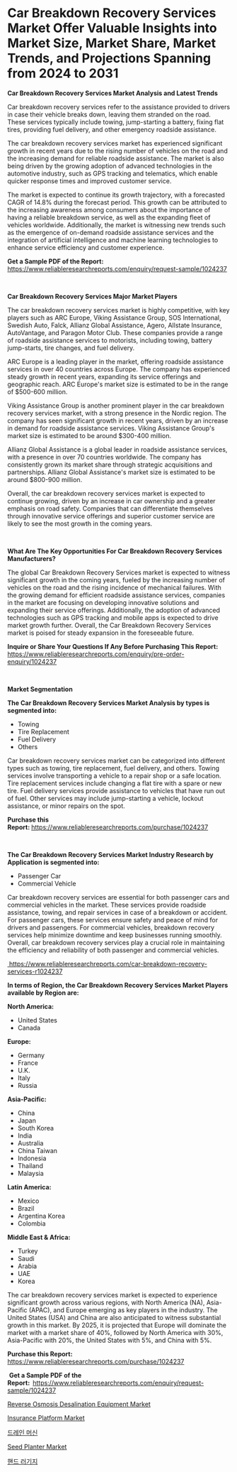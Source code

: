 <p><h1>Car Breakdown Recovery Services Market Offer Valuable Insights into Market Size, Market Share, Market Trends, and Projections Spanning from 2024 to 2031</h1></p><p><strong>Car Breakdown Recovery Services Market Analysis and Latest Trends</strong></p>
<p><p>Car breakdown recovery services refer to the assistance provided to drivers in case their vehicle breaks down, leaving them stranded on the road. These services typically include towing, jump-starting a battery, fixing flat tires, providing fuel delivery, and other emergency roadside assistance.</p><p>The car breakdown recovery services market has experienced significant growth in recent years due to the rising number of vehicles on the road and the increasing demand for reliable roadside assistance. The market is also being driven by the growing adoption of advanced technologies in the automotive industry, such as GPS tracking and telematics, which enable quicker response times and improved customer service.</p><p>The market is expected to continue its growth trajectory, with a forecasted CAGR of 14.8% during the forecast period. This growth can be attributed to the increasing awareness among consumers about the importance of having a reliable breakdown service, as well as the expanding fleet of vehicles worldwide. Additionally, the market is witnessing new trends such as the emergence of on-demand roadside assistance services and the integration of artificial intelligence and machine learning technologies to enhance service efficiency and customer experience.</p></p>
<p><strong>Get a Sample PDF of the Report:&nbsp;</strong> <a href="https://www.reliableresearchreports.com/enquiry/request-sample/1024237">https://www.reliableresearchreports.com/enquiry/request-sample/1024237</a></p>
<p>&nbsp;</p>
<p><strong>Car Breakdown Recovery Services Major Market Players</strong></p>
<p><p>The car breakdown recovery services market is highly competitive, with key players such as ARC Europe, Viking Assistance Group, SOS International, Swedish Auto, Falck, Allianz Global Assistance, Agero, Allstate Insurance, AutoVantage, and Paragon Motor Club. These companies provide a range of roadside assistance services to motorists, including towing, battery jump-starts, tire changes, and fuel delivery.</p><p>ARC Europe is a leading player in the market, offering roadside assistance services in over 40 countries across Europe. The company has experienced steady growth in recent years, expanding its service offerings and geographic reach. ARC Europe's market size is estimated to be in the range of $500-600 million.</p><p>Viking Assistance Group is another prominent player in the car breakdown recovery services market, with a strong presence in the Nordic region. The company has seen significant growth in recent years, driven by an increase in demand for roadside assistance services. Viking Assistance Group's market size is estimated to be around $300-400 million.</p><p>Allianz Global Assistance is a global leader in roadside assistance services, with a presence in over 70 countries worldwide. The company has consistently grown its market share through strategic acquisitions and partnerships. Allianz Global Assistance's market size is estimated to be around $800-900 million.</p><p>Overall, the car breakdown recovery services market is expected to continue growing, driven by an increase in car ownership and a greater emphasis on road safety. Companies that can differentiate themselves through innovative service offerings and superior customer service are likely to see the most growth in the coming years.</p></p>
<p>&nbsp;</p>
<p><strong>What Are The Key Opportunities For Car Breakdown Recovery Services Manufacturers?</strong></p>
<p><p>The global Car Breakdown Recovery Services market is expected to witness significant growth in the coming years, fueled by the increasing number of vehicles on the road and the rising incidence of mechanical failures. With the growing demand for efficient roadside assistance services, companies in the market are focusing on developing innovative solutions and expanding their service offerings. Additionally, the adoption of advanced technologies such as GPS tracking and mobile apps is expected to drive market growth further. Overall, the Car Breakdown Recovery Services market is poised for steady expansion in the foreseeable future.</p></p>
<p><strong>Inquire or Share Your Questions If Any Before Purchasing This Report:</strong> <a href="https://www.reliableresearchreports.com/enquiry/pre-order-enquiry/1024237">https://www.reliableresearchreports.com/enquiry/pre-order-enquiry/1024237</a></p>
<p>&nbsp;</p>
<p><strong>Market Segmentation</strong></p>
<p><strong>The Car Breakdown Recovery Services Market Analysis by types is segmented into:</strong></p>
<p><ul><li>Towing</li><li>Tire Replacement</li><li>Fuel Delivery</li><li>Others</li></ul></p>
<p><p>Car breakdown recovery services market can be categorized into different types such as towing, tire replacement, fuel delivery, and others. Towing services involve transporting a vehicle to a repair shop or a safe location. Tire replacement services include changing a flat tire with a spare or new tire. Fuel delivery services provide assistance to vehicles that have run out of fuel. Other services may include jump-starting a vehicle, lockout assistance, or minor repairs on the spot.</p></p>
<p><strong>Purchase this Report:&nbsp;</strong><a href="https://www.reliableresearchreports.com/purchase/1024237">https://www.reliableresearchreports.com/purchase/1024237</a></p>
<p>&nbsp;</p>
<p><strong>The Car Breakdown Recovery Services Market Industry Research by Application is segmented into:</strong></p>
<p><ul><li>Passenger Car</li><li>Commercial Vehicle</li></ul></p>
<p><p>Car breakdown recovery services are essential for both passenger cars and commercial vehicles in the market. These services provide roadside assistance, towing, and repair services in case of a breakdown or accident. For passenger cars, these services ensure safety and peace of mind for drivers and passengers. For commercial vehicles, breakdown recovery services help minimize downtime and keep businesses running smoothly. Overall, car breakdown recovery services play a crucial role in maintaining the efficiency and reliability of both passenger and commercial vehicles.</p></p>
<p><a href="https://www.reliableresearchreports.com/car-breakdown-recovery-services-r1024237">&nbsp;https://www.reliableresearchreports.com/car-breakdown-recovery-services-r1024237</a></p>
<p><strong>In terms of Region, the Car Breakdown Recovery Services Market Players available by Region are:</strong></p>
<p>
    <p> <strong> North America: </strong>
        <ul>
            <li>United States</li>
            <li>Canada</li>
        </ul>
        </p> 
    <p> <strong> Europe: </strong>
        <ul>
            <li>Germany</li>
            <li>France</li>
            <li>U.K.</li>
            <li>Italy</li>
            <li>Russia</li>
        </ul>
        </p> 
    <p> <strong> Asia-Pacific: </strong>
        <ul>
            <li>China</li>
            <li>Japan</li>
            <li>South Korea</li>
            <li>India</li>
            <li>Australia</li>
            <li>China Taiwan</li>
            <li>Indonesia</li>
            <li>Thailand</li>
            <li>Malaysia</li>
        </ul>
        </p> 
    <p> <strong> Latin America: </strong>
        <ul>
            <li>Mexico</li>
            <li>Brazil</li>
            <li>Argentina Korea</li>
            <li>Colombia</li>
        </ul>
        </p> 
    <p> <strong> Middle East & Africa: </strong>
        <ul>
            <li>Turkey</li>
            <li>Saudi</li>
            <li>Arabia</li>
            <li>UAE</li>
            <li>Korea</li>
        </ul>
    </p>
    </p>
<p><p>The car breakdown recovery services market is expected to experience significant growth across various regions, with North America (NA), Asia-Pacific (APAC), and Europe emerging as key players in the industry. The United States (USA) and China are also anticipated to witness substantial growth in this market. By 2025, it is projected that Europe will dominate the market with a market share of 40%, followed by North America with 30%, Asia-Pacific with 20%, the United States with 5%, and China with 5%.</p></p>
<p><strong>Purchase this Report: </strong><a href="https://www.reliableresearchreports.com/purchase/1024237">https://www.reliableresearchreports.com/purchase/1024237</a></p>
<p>&nbsp;<strong>Get a Sample PDF of the Report:&nbsp;&nbsp;</strong><a href="https://www.reliableresearchreports.com/enquiry/request-sample/1024237">https://www.reliableresearchreports.com/enquiry/request-sample/1024237</a></p>
<p><strong></strong></p>
<p><p><a href="https://www.linkedin.com/pulse/reverse-osmosis-desalination-equipment-market-share-evolution-hficc">Reverse Osmosis Desalination Equipment Market</a></p><p><a href="https://github.com/Angelnienowdseej3e45z3p8c/Market-Research-Report-List-2/blob/main/insurance-platform-market.md">Insurance Platform Market</a></p><p><a href="https://github.com/vsr06p4p49/Market-Research-Report-List-2/blob/main/199263949598.md">드레인 머신</a></p><p><a href="https://www.linkedin.com/pulse/decoding-seed-planter-market-metrics-share-trends-growth-patterns-zl9fc?trackingId=X21qxAyTY0%2FjqCOgCm1%2Few%3D%3D">Seed Planter Market</a></p><p><a href="https://github.com/oajzkywllm460/Market-Research-Report-List-2/blob/main/475501949597.md">핸드 러기지</a></p></p>